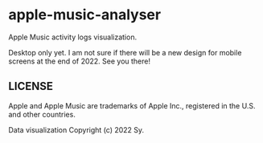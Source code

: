 # apple-music-analyser

Apple Music activity logs visualization.

Desktop only yet. I am not sure if there will be a new design for mobile screens at the end of 2022. See you there!

## LICENSE

Apple and Apple Music are trademarks of Apple Inc., registered in the U.S. and other countries.

Data visualization Copyright (c) 2022 Sy.
